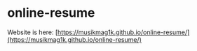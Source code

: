 # online-resume

Website is here: [https://musikmag1k.github.io/online-resume/](https://musikmag1k.github.io/online-resume/)

